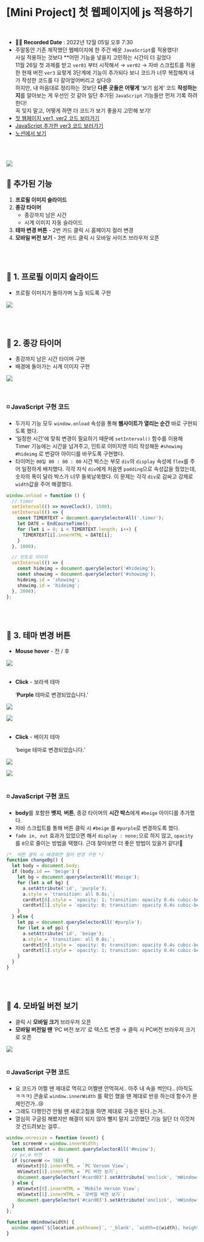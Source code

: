 # [Mini Project] 첫 웹페이지에 js 적용하기
<br>

- ✍🏻 **Recorded Date** : 2022년 12월 05일 오후 7:30
- 주말동안 기존 제작했던 웹페이지에 한 주간 배운 `JavaScript`를 적용했다!<br>사실 적용하는 것보다 **어떤 기능을 넣을지 고민하는 시간이 더 길었다<br> 11월 26일 첫 과제를 받고 `ver01` 부터 시작해서 → `ver02` → 자바 스크립트를 적용한 현재 버전 `ver3` 요렇게 3단계에 기능이 추가되다 보니 코드가 너무 복잡해져 내가 작성한 코드를 다 갈아엎어버리고 싶다😢<br>
하지만, 내 마음대로 정리하는 것보단 **다른 곳들은 어떻게** ‘보기 쉽게’ 코드 **작성하는지**를 알아보는 게 우선인 것 같아 일단 추가된 `JavaScript` 기능들만 먼저 기록 하려 한다!<br>
꼭 잊지 말고, 어떻게 하면 더 코드가 보기 좋을지 고민해 보기!
- [첫 웹페이지 ver1, ver2 코드 보러가기](https://github.com/6suk/FrontEndLecture/tree/master/00.MiniProject)
- [JavaScript 추가한 ver3 코드 보러가기](https://github.com/6suk/FrontEndLecture/tree/master/00.MiniProject_JavaScript)
- [노션에서 보기](https://www.notion.so/Mini-Project-js-1e0c62a40b0f42019e21f09c23ffe929)

<br><br>

<img src = "./img/1205_02.gif"><br>

## 🔸 추가된 기능

1. **프로필 이미지 슬라이드**
2. **종강 타이머**
    - 종강까지 남은 시간
    - 시계 이미지 자동 슬라이드
3. **테마 변경 버튼** - 2번 카드 클릭 시 홈페이지 컬러 변경
4. **모바일 버전 보기** - 3번 카드 클릭 시 모바일 사이즈 브라우저 오픈

<br><br>

## 🔸 1. 프로필 이미지 슬라이드

- 프로필 이미지가 돌아가며 노출 되도록 구현<br>

<img src = "./img/1205_03.gif">

<br><br>

## 🔸 2. 종강 타이머

- 종강까지 남은 시간 타이머 구현
- 배경에 돌아가는 시계 이미지 구현<br>

<img src = "./img/1205_04.gif"><br>

<br>

### ◽ JavaScript 구현 코드

- 두가지 기능 모두 `window.onload` 속성을 통해 **웹사이트가 열리는 순간** 바로 구현되도록 했다.
- ‘일정한 시간’에 맞춰 변경이 필요하기 때문에 `setInterval()` 함수를 이용해 Timer 기능에는 시간을 넘겨주고, 인트로 이미지엔 미리 작성해둔 `#showimg` `#hideimg` 로 번갈아 아이디를 바꾸도록 구현했다.
- 타이머는 `00일 00 : 00 : 00` 시간 박스는 부모 `div`의 `display` 속성에 `flex`를 주어 일정하게 배치했다.
각각 자식 `div`에게 처음엔 `padding`으로 속성값을 줬었는데, 숫자의 폭이 달라 박스가 너무 들쑥날쑥했다.
이 문제는 각각 `div`로 감싸고 강제로 `width`값을 주어 해결했다.

```jsx
window.onload = function () {
  // timer
  setInterval(() => moveClock(), 1500);
  setInterval(() => {
    const TIMERTEXT = document.querySelectorAll('.timer');
    let DATE = EndCourseTime();
    for (let i = 0; i < TIMERTEXT.length; i++) {
      TIMERTEXT[i].innerHTML = DATE[i];
    }
  }, 1000);

  // 인트로 이미지
  setInterval(() => {
    const hideimg = document.querySelector('#hideimg');
    const showimg = document.querySelector('#showimg');
    hideimg.id = 'showimg';
    showimg.id = 'hideimg';
  }, 2000);
};
```

<br><br>

## 🔸 3. 테마 변경 버튼

- **Mouse hover** - 전 / 후
    
<img src = "./img/1205_05.png"> <br><br>
    

- **Click** - 보라색 테마
    
    ‘**Purple** 테마로 변경되었습니다.’
    

<img src = "./img/1205_06.png">

<img src = "./img/1205_07.png"><br><br>

- **Click** - 베이지 테마
    
    ‘beige 테마로 변경되었습니다.’
    

<img src = "./img/1205_08.png">

<img src = "./img/1205_09.png"><br><br>

### ◽ JavaScript 구현 코드

- **body**를 포함한 **뱃지**, **버튼**, 종강 타이머의 **시간 박스**에게 `#beige` 아이디를 추가했다.
- 자바 스크립트를 통해 버튼 클릭 시 `#beige` 를 `#purple`로 변경하도록 했다.
- `fade in, out` 효과가 있었으면 해서 `display : none;`으로 하지 않고, `opacity`를 `0`으로 줄이는 방법을 택했다. 근데 찾아보면 더 좋은 방법이 있을거 같다!🤣

```jsx
/*  버튼 클릭 시 배경화면 컬러 변경 구현 */
function changeBg() {
  let body = document.body;
  if (body.id == 'beige') {
    let bg = document.querySelectorAll('#beige');
    for (let a of bg) {
      a.setAttribute('id', 'purple');
      a.style = `transition: all 0.8s;`;
      cardtxt[0].style = `opacity: 1; transition: opacity 0.4s cubic-bezier(0, 0, 0.5, 1);`;
      cardtxt[1].style = `opacity: 0; transition: opacity 0.4s cubic-bezier(0, 0, 0.5, 1);`;
    }
  } else {
    let pp = document.querySelectorAll('#purple');
    for (let a of pp) {
      a.setAttribute('id', 'beige');
      a.style = `transition: all 0.8s;`;
      cardtxt[0].style = `opacity: 0; transition: opacity 0.4s cubic-bezier(0, 0, 0.5, 1);`;
      cardtxt[1].style = `opacity: 1; transition: opacity 0.4s cubic-bezier(0, 0, 0.5, 1);`;
    }
  }
}
```

<br><br>

## 🔸 4. 모바일 버전 보기

- 클릭 시 **모바일 크기** 브라우저 오픈
- **모바일 버전일 땐** ‘PC 버전 보기’ 로 텍스트 변경 → 클릭 시 PC버전 브라우저 크기로 오픈

<img src = "./img/1205_10.png"><br><br>

### ◽ JavaScript 구현 코드

- 요 코드가 어쩔 땐 제대로 먹히고 어쩔땐 안먹혀서.. 아주 내 속을 썩인다.. (아직도ㅋㅋㅋ)
콘솔로 `window.innerWidth` 를 확인 했을 땐 제대로 반응 하는데 함수가 문제인건가..😢
- 그래도 다행인건 안될 땐 새로고침을 하면 제대로 구동은 된다..는거..
- 열심히 구글링 해봤지만 해결이 되지 않아 뺄지 말지 고민했던 기능 일단 더 이것저것 건드려보는 걸루..

```jsx
window.onresize = function (event) {
  let screenW = window.innerWidth;
  const mViewtxt = document.querySelectorAll('#mview');
  // pc,m 버전
  if (screenW <= 768) {
    mViewtxt[0].innerHTML = `PC Verson View`;
    mViewtxt[1].innerHTML = `PC 버전 보기`;
    document.querySelector('#card03').setAttribute('onclick', 'mWindow(1920)');
  } else {
    mViewtxt[0].innerHTML = `Mobile Verson View`;
    mViewtxt[1].innerHTML = `모바일 버전 보기`;
    document.querySelector('#card03').setAttribute('onclick', 'mWindow(390)');
  }
};

function mWindow(width) {
  window.open(`${location.pathname}`, '_blank', `width=${width}, height=844`);
}
```

<br><br><br><br>